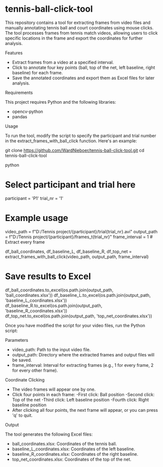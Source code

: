 # tennis-ball-click-tool
This repository contains a tool for extracting frames from video files and manually annotating tennis ball and court coordinates using mouse clicks. The tool processes frames from tennis match videos, allowing users to click specific locations in the frame and export the coordinates for further analysis.

Features

   - Extract frames from a video at a specified interval.
   - Click to annotate four key points (ball, top of the net, left baseline, right baseline) for each frame.
   - Save the annotated coordinates and export them as Excel files for later analysis.

Requirements

This project requires Python and the following libraries:

   - opencv-python
   - pandas

Usage

To run the tool, modify the script to specify the participant and trial number in the extract_frames_with_ball_click function. Here's an example:

git clone https://github.com/WardNieboer/tennis-ball-click-tool.git
cd tennis-ball-click-tool

python

# Select participant and trial here
participant = 'P1'
trial_nr = '1'

# Example usage
video_path = f"D:/Tennis project/{participant}/trial{trial_nr}.avi"
output_path = f"D:/Tennis project/{participant}/frames_t{trial_nr}"
frame_interval = 1  # Extract every frame

df_ball_coordinates, df_baseline_L, df_baseline_R, df_top_net = extract_frames_with_ball_click(video_path, output_path, frame_interval)

# Save results to Excel
df_ball_coordinates.to_excel(os.path.join(output_path, 'ball_coordinates.xlsx'))
df_baseline_L.to_excel(os.path.join(output_path, 'baseline_L_coordinates.xlsx'))
df_baseline_R.to_excel(os.path.join(output_path, 'baseline_R_coordinates.xlsx'))
df_top_net.to_excel(os.path.join(output_path, 'top_net_coordinates.xlsx'))

Once you have modified the script for your video files, run the Python script:

Parameters

   - video_path: Path to the input video file.
   - output_path: Directory where the extracted frames and output files will be saved.
   - frame_interval: Interval for extracting frames (e.g., 1 for every frame, 2 for every other frame).

Coordinate Clicking

   - The video frames will appear one by one.
   - Click four points in each frame:
        -First click: Ball position
        -Second click: Top of the net
        -Third click: Left baseline position
        -Fourth click: Right baseline position
   - After clicking all four points, the next frame will appear, or you can press 'q' to quit.

Output

The tool generates the following Excel files:

   - ball_coordinates.xlsx: Coordinates of the tennis ball.
   - baseline_L_coordinates.xlsx: Coordinates of the left baseline.
   - baseline_R_coordinates.xlsx: Coordinates of the right baseline.
   - top_net_coordinates.xlsx: Coordinates of the top of the net.
